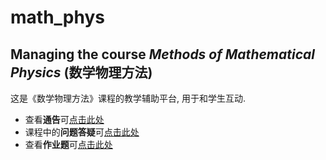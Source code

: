 # math_phys
## Managing the course *Methods of Mathematical Physics* (数学物理方法)

这是《数学物理方法》课程的教学辅助平台, 用于和学生互动.

- 查看**通告**可[点击此处](announcement.md)
- 课程中的**问题答疑**可[点击此处](questions.md)
- 查看**作业题**可[点击此处](exercises.md)
